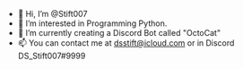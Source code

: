 - 👋 Hi, I’m @Stift007
- 👀 I’m interested in Programming Python.
- 🌱 I’m currently creating a Discord Bot called "OctoCat"
- 📫 You can contact me at dsstift@icloud.com or in Discord DS_Stift007#9999

<!---
Stift007/Stift007 is a ✨ special ✨ repository because its `README.md` (this file) appears on your GitHub profile.
You can click the Preview link to take a look at your changes.
--->
